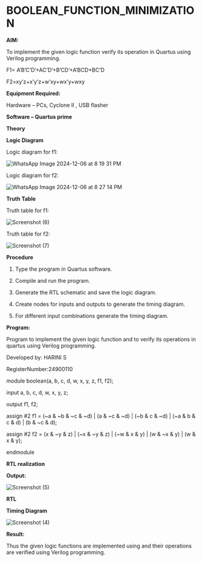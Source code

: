# BOOLEAN_FUNCTION_MINIMIZATION

**AIM:**

To implement the given logic function verify its operation in Quartus using Verilog programming.

F1= A’B’C’D’+AC’D’+B’CD’+A’BCD+BC’D 

F2=xy’z+x’y’z+w’xy+wx’y+wxy

**Equipment Required:**

Hardware – PCs, Cyclone II , USB flasher

**Software – Quartus prime**

**Theory**

**Logic Diagram**

Logic diagram for f1:

![WhatsApp Image 2024-12-06 at 8 19 31 PM](https://github.com/user-attachments/assets/3a10df26-31d0-4d85-b3bb-3d70e3bb3d39)

Logic diagram for f2:

![WhatsApp Image 2024-12-06 at 8 27 14 PM](https://github.com/user-attachments/assets/24aa4902-4ade-4396-b859-0c3a1e766ac5)

**Truth Table**

Truth table for f1:

![Screenshot (6)](https://github.com/user-attachments/assets/8495451a-b10a-49c0-a6e0-4ae10b42e980)

Truth table for f2:

![Screenshot (7)](https://github.com/user-attachments/assets/08652220-16c5-4bd6-8fcb-1ea26490fab0)



**Procedure**

1.	Type the program in Quartus software.

2.	Compile and run the program.

3.	Generate the RTL schematic and save the logic diagram.

4.	Create nodes for inputs and outputs to generate the timing diagram.

5.	For different input combinations generate the timing diagram.


**Program:**

Program to implement the given logic function and to verify its operations in quartus using Verilog programming. 

Developed by: HARINI S

RegisterNumber:24900110

module boolean(a, b, c, d, w, x, y, z, f1, f2);

input a, b, c, d, w, x, y, z;
    
output f1, f2;
    
 assign #2 f1 = (~a & ~b & ~c & ~d) | (a & ~c & ~d) |    (~b & c & ~d) | (~a & b & c & d) |  (b & ~c & d);

 assign #2 f2 = (x & ~y & z) | (~x & ~y & z) |  (~w & x & y) | (w & ~x & y) |   (w & x & y);
    
endmodule


**RTL realization**

**Output:**

![Screenshot (5)](https://github.com/user-attachments/assets/f471cfc7-e960-4ed5-8565-bb6a55aedc0b)



**RTL**

**Timing Diagram**

![Screenshot (4)](https://github.com/user-attachments/assets/a3055402-579a-491d-8a7b-d5416ded9a35)




**Result:**

Thus the given logic functions are implemented using and their operations are verified using Verilog programming.

